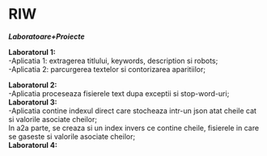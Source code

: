 # RIW
***Laboratoare+Proiecte***

**Laboratorul 1:** \
	-Aplicatia 1: extragerea titlului, keywords, description si robots;\
	-Aplicatia 2: parcurgerea textelor si contorizarea aparitiilor;

**Laboratorul 2:**\
	-Aplicatia proceseaza fisierele text dupa exceptii si stop-word-uri;\
**Laboratorul 3:**\
	-Aplicatia contine indexul direct care stocheaza intr-un json atat cheile cat si valorile asociate cheilor;\
	In a2a parte, se creaza si un index invers ce contine cheile, fisierele in care se gaseste si valorile asociate cheilor;\
**Laboratorul 4:**

	
